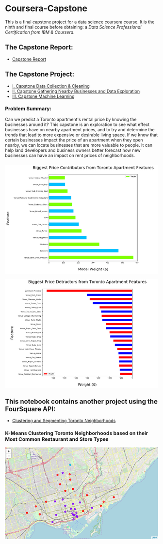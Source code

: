 # Coursera-Capstone

This is a final capstone project for a data science coursera course.  It is the ninth and final course before obtaining: a *Data Science Professional Certification from IBM & Coursera*. 

## The Capstone Report:
- [Capstone Report](Capstone%20Report.md)

## The Capstone Project:
- [I. Capstone Data Collection & Cleaning](Capstone%20Project%20Part%20I.ipynb)
- [II. Capstone Gathering Nearby Businesses and Data Exploration](Capstone%20Project%20Part%20II.ipynb)
- [III. Capstone Machine Learning](Capstone%20Project%20Part%20III.ipynb)

### Problem Summary:
Can we predict a Toronto apartment's rental price by knowing the businesses around it? This capstone is an exploration to see what effect businesses have on nearby apartment prices, and to try and determine the trends that lead to more expensive or desirable living space. If we know that certain businesses impact the price of an apartment when they open nearby, we can locate businesses that are more valuable to people. It can help land developers and business owners better forecast how new businesses can have an impact on rent prices of neighborhoods.

###

![Apartment Price Contributors](./images/contributors.PNG)

![Apartment Price Contributors](./images/detractors.PNG)

## This notebook contains another project using the FourSquare API:

- [Clustering and Segmenting Toronto Neighborhoods](./Clustering%20and%20Segmenting%20Toronto%20Neighborhoods.ipynb)

### K-Means Clustering Toronto Neighborhoods based on their Most Common Restaurant and Store Types
![image of clustered downtown neightborhoods](./images/k-means_clustered_boroughs.PNG)
